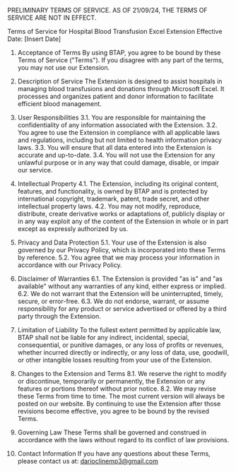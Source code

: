 PRELIMINARY TERMS OF SERVICE. AS OF 21/09/24, THE TERMS OF SERVICE ARE NOT IN EFFECT.

Terms of Service for Hospital Blood Transfusion Excel Extension
Effective Date: [Insert Date]

1. Acceptance of Terms
By using BTAP, you agree to be bound by these Terms of Service ("Terms"). If you disagree with any part of the terms, you may not use our Extension.

2. Description of Service
The Extension is designed to assist hospitals in managing blood transfusions and donations through Microsoft Excel. It processes and organizes patient and donor information to facilitate efficient blood management.

3. User Responsibilities
3.1. You are responsible for maintaining the confidentiality of any information associated with the Extension.
3.2. You agree to use the Extension in compliance with all applicable laws and regulations, including but not limited to health information privacy laws.
3.3. You will ensure that all data entered into the Extension is accurate and up-to-date.
3.4. You will not use the Extension for any unlawful purpose or in any way that could damage, disable, or impair our service.

4. Intellectual Property
4.1. The Extension, including its original content, features, and functionality, is owned by BTAP and is protected by international copyright, trademark, patent, trade secret, and other intellectual property laws.
4.2. You may not modify, reproduce, distribute, create derivative works or adaptations of, publicly display or in any way exploit any of the content of the Extension in whole or in part except as expressly authorized by us.

5. Privacy and Data Protection
5.1. Your use of the Extension is also governed by our Privacy Policy, which is incorporated into these Terms by reference.
5.2. You agree that we may process your information in accordance with our Privacy Policy.

6. Disclaimer of Warranties
6.1. The Extension is provided "as is" and "as available" without any warranties of any kind, either express or implied.
6.2. We do not warrant that the Extension will be uninterrupted, timely, secure, or error-free.
6.3. We do not endorse, warrant, or assume responsibility for any product or service advertised or offered by a third party through the Extension.

7. Limitation of Liability
To the fullest extent permitted by applicable law, BTAP shall not be liable for any indirect, incidental, special, consequential, or punitive damages, or any loss of profits or revenues, whether incurred directly or indirectly, or any loss of data, use, goodwill, or other intangible losses resulting from your use of the Extension.

8. Changes to the Extension and Terms
8.1. We reserve the right to modify or discontinue, temporarily or permanently, the Extension or any features or portions thereof without prior notice.
8.2. We may revise these Terms from time to time. The most current version will always be posted on our website. By continuing to use the Extension after those revisions become effective, you agree to be bound by the revised Terms.

9. Governing Law
These Terms shall be governed and construed in accordance with the laws without regard to its conflict of law provisions.

10. Contact Information
If you have any questions about these Terms, please contact us at:
darioclinemp3@gmail.com